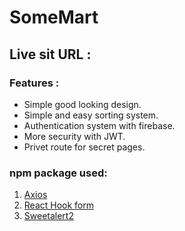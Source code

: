# SomeMart

## Live sit URL : 

### Features :

* Simple good looking design.
* Simple and easy sorting system.
* Authentication system with firebase.
* More security with JWT.
* Privet route for secret pages.

###  npm package used:

1. [Axios](https://axios-http.com/docs/intro)
2. [React Hook form](https://react-hook-form.com/)
3. [Sweetalert2](https://sweetalert2.github.io/#download)